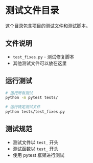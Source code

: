 # 测试文件目录

这个目录包含项目的测试文件和测试脚本。

## 文件说明

- `test_fixes.py` - 测试修复脚本
- 其他测试文件可以放在这里

## 运行测试

```bash
# 运行所有测试
python -m pytest tests/

# 运行特定测试文件
python tests/test_fixes.py
```

## 测试规范

- 测试文件以 `test_` 开头
- 测试函数以 `test_` 开头
- 使用 pytest 框架进行测试
